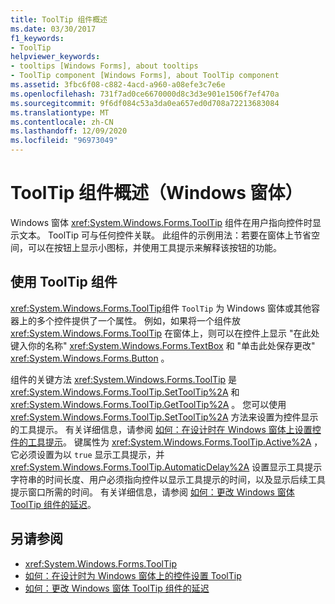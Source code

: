 ```yaml
---
title: ToolTip 组件概述
ms.date: 03/30/2017
f1_keywords:
- ToolTip
helpviewer_keywords:
- tooltips [Windows Forms], about tooltips
- ToolTip component [Windows Forms], about ToolTip component
ms.assetid: 3fbc6f08-c882-4acd-a960-a08efe3c7e6e
ms.openlocfilehash: 731f7ad0ce6670000d8c3d3e901e1506f7ef470a
ms.sourcegitcommit: 9f6df084c53a3da0ea657ed0d708a72213683084
ms.translationtype: MT
ms.contentlocale: zh-CN
ms.lasthandoff: 12/09/2020
ms.locfileid: "96973049"
---
```

# <a name="tooltip-component-overview-windows-forms"></a>ToolTip 组件概述（Windows 窗体）
Windows 窗体 <xref:System.Windows.Forms.ToolTip> 组件在用户指向控件时显示文本。 ToolTip 可与任何控件关联。 此组件的示例用法：若要在窗体上节省空间，可以在按钮上显示小图标，并使用工具提示来解释该按钮的功能。  
  
## <a name="working-with-the-tooltip-component"></a>使用 ToolTip 组件  
 <xref:System.Windows.Forms.ToolTip>组件 `ToolTip` 为 Windows 窗体或其他容器上的多个控件提供了一个属性。 例如，如果将一个组件放 <xref:System.Windows.Forms.ToolTip> 在窗体上，则可以在控件上显示 "在此处键入你的名称" <xref:System.Windows.Forms.TextBox> 和 "单击此处保存更改" <xref:System.Windows.Forms.Button> 。  
  
 组件的关键方法 <xref:System.Windows.Forms.ToolTip> 是 <xref:System.Windows.Forms.ToolTip.SetToolTip%2A> 和 <xref:System.Windows.Forms.ToolTip.GetToolTip%2A> 。 您可以使用 <xref:System.Windows.Forms.ToolTip.SetToolTip%2A> 方法来设置为控件显示的工具提示。 有关详细信息，请参阅 [如何：在设计时在 Windows 窗体上设置控件的工具提示](how-to-set-tooltips-for-controls-on-a-windows-form-at-design-time.md)。 键属性为 <xref:System.Windows.Forms.ToolTip.Active%2A> ，它必须设置为以 `true` 显示工具提示，并 <xref:System.Windows.Forms.ToolTip.AutomaticDelay%2A> 设置显示工具提示字符串的时间长度、用户必须指向控件以显示工具提示的时间，以及显示后续工具提示窗口所需的时间。 有关详细信息，请参阅 [如何：更改 Windows 窗体 ToolTip 组件的延迟](how-to-change-the-delay-of-the-windows-forms-tooltip-component.md)。  
  
## <a name="see-also"></a>另请参阅

- <xref:System.Windows.Forms.ToolTip>
- [如何：在设计时为 Windows 窗体上的控件设置 ToolTip](how-to-set-tooltips-for-controls-on-a-windows-form-at-design-time.md)
- [如何：更改 Windows 窗体 ToolTip 组件的延迟](how-to-change-the-delay-of-the-windows-forms-tooltip-component.md)
